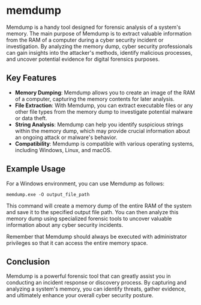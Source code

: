 # memdump

Memdump is a handy tool designed for forensic analysis of a system's memory. The main purpose of Memdump is to extract valuable information from the RAM of a computer during a cyber security incident or investigation. By analyzing the memory dump, cyber security professionals can gain insights into the attacker's methods, identify malicious processes, and uncover potential evidence for digital forensics purposes.

## Key Features

- **Memory Dumping**: Memdump allows you to create an image of the RAM of a computer, capturing the memory contents for later analysis.
- **File Extraction**: With Memdump, you can extract executable files or any other file types from the memory dump to investigate potential malware or data theft.
- **String Analysis**: Memdump can help you identify suspicious strings within the memory dump, which may provide crucial information about an ongoing attack or malware's behavior.
- **Compatibility**: Memdump is compatible with various operating systems, including Windows, Linux, and macOS.

## Example Usage

For a Windows environment, you can use Memdump as follows:

```
memdump.exe -O output_file_path
```

This command will create a memory dump of the entire RAM of the system and save it to the specified output file path. You can then analyze this memory dump using specialized forensic tools to uncover valuable information about any cyber security incidents.

Remember that Memdump should always be executed with administrator privileges so that it can access the entire memory space.

## Conclusion

Memdump is a powerful forensic tool that can greatly assist you in conducting an incident response or discovery process. By capturing and analyzing a system's memory, you can identify threats, gather evidence, and ultimately enhance your overall cyber security posture.